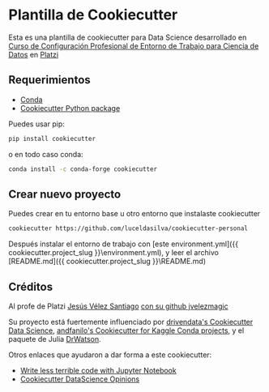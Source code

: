 # Plantilla de Cookiecutter

Esta es una plantilla de cookiecutter para Data Science desarrollado en [Curso de Configuración Profesional de Entorno de Trabajo para Ciencia de Datos](https://platzi.com/cursos/entorno-ciencia-datos/) en [Platzi](https://platzi.com)


## Requerimientos

- [Conda](https://docs.conda.io/projects/conda/en/latest/user-guide/install/download.html)
- [Cookiecutter Python package](http://cookiecutter.readthedocs.org/en/latest/installation.html)

Puedes usar pip:

``` bash
pip install cookiecutter
```

o en todo caso conda:

``` bash
conda install -c conda-forge cookiecutter
```

## Crear nuevo proyecto

Puedes crear en tu entorno base u otro entorno que instalaste cookiecutter

```bash
cookiecutter https://github.com/luceldasilva/cookiecutter-personal
```

Después instalar el entorno de trabajo con [este environment.yml]({{ cookiecutter.project_slug }}\environment.yml), y leer el archivo [README.md]({{ cookiecutter.project_slug }}\README.md)

## Créditos

Al profe de Platzi [Jesús Vélez Santiago](https://platzi.com/profes/jvelezmagic/) [con su github jvelezmagic](https://github.com/jvelezmagic/cookiecutter-conda-data-science) 

Su proyecto está fuertemente influenciado por [drivendata's Cookiecutter Data Science](https://github.com/drivendata/cookiecutter-data-science), [andfanilo's Cookiecutter for Kaggle Conda projects](https://github.com/andfanilo/cookiecutter-kaggle), y el paquete de Julia [DrWatson](https://juliadynamics.github.io/DrWatson.jl/dev/).

Otros enlaces que ayudaron a dar forma a este cookiecutter:

- [Write less terrible code with Jupyter Notebook](https://blog.godatadriven.com/write-less-terrible-notebook-code)
- [Cookiecutter DataScience Opinions](http://drivendata.github.io/cookiecutter-data-science/#opinions)
